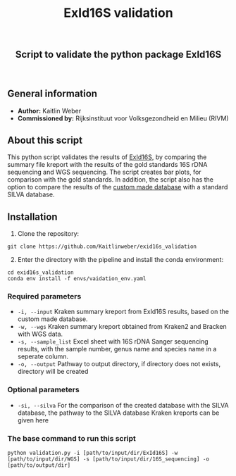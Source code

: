 <div align="center">
    <h1>ExId16S validation</h1>
    <br />
    <h2>Script to validate the python package ExId16S</h2>
    <br />
</div>

## General information
* **Author:** Kaitlin Weber
* **Commissioned by:** Rijksinstituut voor Volksgezondheid en Milieu (RIVM)

## About this script

This python script validates the results of [ExId16S](https://github.com/Kaitlinweber/exid16s), by comparing the summary file kreport with the results of the gold standards 16S rDNA sequencing and WGS sequencing. The script creates bar plots, for comparison with the gold standards. In addition, the script also has the option to compare the results of the [custom made database](https://github.com/Kaitlinweber/combine_16S_database) with a standard SILVA database.

## Installation

1. Clone the repository:

```
git clone https://github.com/Kaitlinweber/exid16s_validation
```

2. Enter the directory with the pipeline and install the conda environment:

```
cd exid16s_validation
conda env install -f envs/vaidation_env.yaml
```

### Required parameters

* ```-i, --input```  Kraken summary kreport from ExId16S results, based on the custom made database.
* ```-w, --wgs``` Kraken summary kreport obtained from Kraken2 and Bracken with WGS data.
* ```-s, --sample_list``` Excel sheet with 16S rDNA Sanger sequencing results, with the sample number, genus name and species name in a seperate column. 
* ```-o, --output``` Pathway to output directory, if directory does not exists, directory will be created


### Optional parameters

* ```-si, --silva``` For the comparison of the created database with the SILVA database, the pathway to the SILVA database Kraken kreports can be given here


### The base command to run this script 

```
python validation.py -i [path/to/input/dir/ExId16S] -w [path/to/input/dir/WGS] -s [path/to/input/dir/16S_sequencing] -o [path/to/output/dir] 
```
